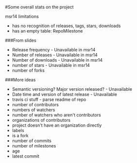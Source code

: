 #Some overall stats on the project

msr14 limitations
 - has no recognition of releases, tags, stars, downloads
 - has an empty table: RepoMilestone


###From slides
 - Release frequency - Unavailable in msr14
 - Number of releases - Unavailable in msr14
 - Number of downloads - Unavailable in msr14
 - number of stars - Unavailable in msr14
 - number of forks

###More ideas
 - Semantic versioning? Major version released? - Unavailable
 - Date time and version of latest release - Unavailable
 - travis ci stuff - parse readme of repo
 - number of contributors
 - numbers of watchers
 - number of watchers who aren't contributors
 - organizations of contributors
  - project doesn't have an organization directly
 - labels
 - is a fork
 - number of commits
 - number of milestones
 - age
 - latest commit

